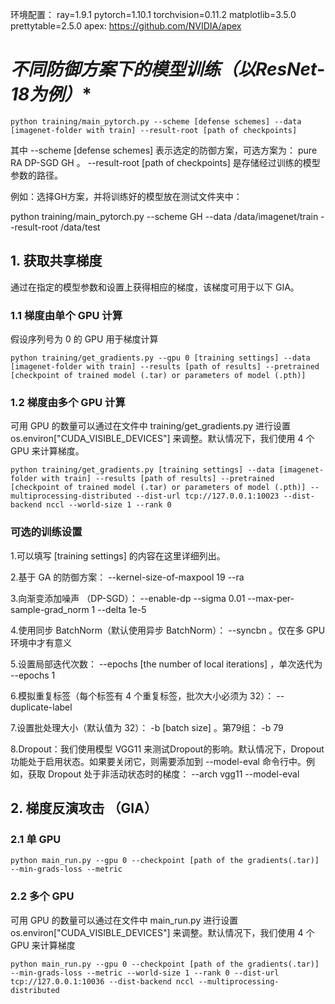 环境配置：
ray=1.9.1
pytorch=1.10.1
torchvision=0.11.2
matplotlib=3.5.0
prettytable=2.5.0
apex: https://github.com/NVIDIA/apex
# *不同防御方案下的模型训练（以ResNet-18为例）**

```
python training/main_pytorch.py --scheme [defense schemes] --data [imagenet-folder with train] --result-root [path of checkpoints]
```

其中 --scheme [defense schemes] 表示选定的防御方案，可选方案为： pure RA DP-SGD GH 。 --result-root [path of checkpoints] 是存储经过训练的模型参数的路径。

例如：选择GH方案，并将训练好的模型放在测试文件夹中：

python training/main_pytorch.py --scheme GH --data /data/imagenet/train --result-root /data/test

## **1. 获取共享梯度**

通过在指定的模型参数和设置上获得相应的梯度，该梯度可用于以下 GIA。

### **1.1 梯度由单个 GPU 计算**

假设序列号为 0 的 GPU 用于梯度计算

```
python training/get_gradients.py --gpu 0 [training settings] --data [imagenet-folder with train] --results [path of results] --pretrained [checkpoint of trained model (.tar) or parameters of model (.pth)]
```

### **1.2 梯度由多个 GPU 计算**

可用 GPU 的数量可以通过在文件中 training/get_gradients.py 进行设置 os.environ["CUDA_VISIBLE_DEVICES"] 来调整。默认情况下，我们使用 4 个 GPU 来计算梯度。

```
python training/get_gradients.py [training settings] --data [imagenet-folder with train] --results [path of results] --pretrained [checkpoint of trained model (.tar) or parameters of model (.pth)] --multiprocessing-distributed --dist-url tcp://127.0.0.1:10023 --dist-backend nccl --world-size 1 --rank 0
```

### **可选的训练设置**

1.可以填写 [training settings] 的内容在这里详细列出。

2.基于 GA 的防御方案： --kernel-size-of-maxpool 19 --ra

3.向渐变添加噪声 （DP-SGD）： --enable-dp --sigma 0.01 --max-per-sample-grad_norm 1 --delta 1e-5

4.使用同步 BatchNorm（默认使用异步 BatchNorm）： --syncbn 。仅在多 GPU 环境中才有意义

5.设置局部迭代次数： --epochs [the number of local iterations] ，单次迭代为 --epochs 1

6.模拟重复标签（每个标签有 4 个重复标签，批次大小必须为 32）： --duplicate-label

7.设置批处理大小（默认值为 32）： -b [batch size] 。第79组： -b 79

8.Dropout：我们使用模型 VGG11 来测试Dropout的影响。默认情况下，Dropout 功能处于启用状态。如果要关闭它，则需要添加到 --model-eval 命令行中。例如，获取 Dropout 处于非活动状态时的梯度： --arch vgg11 --model-eval

## **2. 梯度反演攻击 （GIA）**

### **2.1 单 GPU**

```
python main_run.py --gpu 0 --checkpoint [path of the gradients(.tar)] --min-grads-loss --metric
```

### **2.2 多个 GPU**

可用 GPU 的数量可以通过在文件中 main_run.py 进行设置 os.environ["CUDA_VISIBLE_DEVICES"] 来调整。默认情况下，我们使用 4 个 GPU 来计算梯度

```
python main_run.py --gpu 0 --checkpoint [path of the gradients(.tar)] --min-grads-loss --metric --world-size 1 --rank 0 --dist-url tcp://127.0.0.1:10036 --dist-backend nccl --multiprocessing-distributed
```